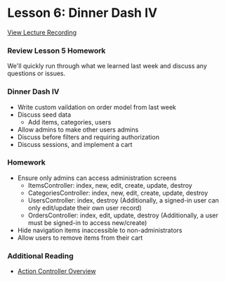 # Lesson 6: Dinner Dash IV

[View Lecture Recording](#)

### Review Lesson 5 Homework

We'll quickly run through what we learned last week and discuss any questions or issues.

### Dinner Dash IV

- Write custom vaildation on order model from last week
- Discuss seed data
  - Add items, categories, users
- Allow admins to make other users admins
- Discuss before filters and requiring authorization
- Discuss sessions, and implement a cart

### Homework

- Ensure only admins can access administration screens
  - ItemsController: index, new, edit, create, update, destroy
  - CategoriesController: index, new, edit, create, update, destroy
  - UsersController: index, destroy (Additionally, a signed-in user can only edit/update their own user record)
  - OrdersController: index, edit, update, destroy (Additionally, a user must be signed-in to access new/create)
- Hide navigation items inaccessible to non-administrators
- Allow users to remove items from their cart

### Additional Reading

- [Action Controller Overview](http://guides.rubyonrails.org/action_controller_overview.html)
